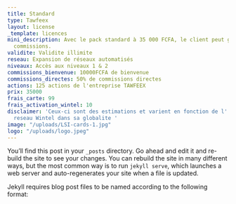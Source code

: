 ```yaml
---
title: Standard
type: Tawfeex
layout: license
_template: licences
mini_description: Avec le pack standard à 35 000 FCFA, le client peut gagner 50% des
  commissions.
validite: Validite illimite
reseau: Expansion de réseaux automatisés
niveaux: Accès aux niveaux 1 & 2
commissions_bienvenue: 10000FCFA de bienvenue
commissions_directes: 50% de commissions directes
actions: 125 actions de l'entreprise TAWFEEX
prix: 35000
frais_carte: 99
frais_activation_wintel: 10
disclaimer: 'Ceux-ci sont des estimations et varient en fonction de l''expansion du
  reseau Wintel dans sa globalite '
image: "/uploads/LSI-cards-1.jpg"
logo: "/uploads/logo.jpeg"
---
```


You’ll find this post in your `_posts` directory. Go ahead and edit it and re-build the site to see your changes. You can rebuild the site in many different ways, but the most common way is to run `jekyll serve`, which launches a web server and auto-regenerates your site when a file is updated.

Jekyll requires blog post files to be named according to the following format:
